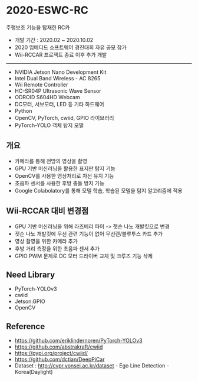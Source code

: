 # 2020-ESWC-RC
주행보조 기능을 탑재한 RC카
 - 개발 기간 : 2020.02 ~ 2020.10.02
 - 2020 임베디드 소프트웨어 경진대회 자유 공모 참가
 - Wii-RCCAR 프로젝트 종료 이후 추가 개발 

---
- NVIDIA Jetson Nano Development Kit
- Intel Dual Band Wireless - AC 8265
- Wii Remote Controller
- HC-SR04P Ultrasonic Wave Sensor
- ODROID S604HD Webcam
- DC모터, 서보모터, LED 등 기타 하드웨어
- Python
- OpenCV, PyTorch, cwiid, GPIO 라이브러리
- PyTorch-YOLO 객체 탐지 모델

## 개요
 - 카메라를 통해 전방의 영상을 촬영
 - GPU 기반 머신러닝을 활용한 표지판 탐지 기능
 - OpenCV를 사용한 영상처리로 차선 유지 기능
 - 초음파 센서를 사용한 후방 충돌 방지 기능
 - Google Colabolatory를 통해 모델 학습, 학습된 모델을 탐지 알고리즘에 적용
 
## Wii-RCCAR 대비 변경점
 - GPU 기반 머신러닝을 위해 라즈베리 파이 -> 젯슨 나노 개발킷으로 변경
 - 젯슨 나노 개발킷에 무선 관련 기능이 없어 무선랜/블루투스 카드 추가
 - 영상 촬영을 위한 카메라 추가
 - 후방 거리 측정을 위한 초음파 센서 추가
 - GPIO PWM 문제로 DC 모터 드라이버 교체 및 크루즈 기능 삭제
 
## Need Library
 + PyTorch-YOLOv3
 + cwiid
 + Jetson.GPIO
 + OpenCV
 
## Reference
 + https://github.com/eriklindernoren/PyTorch-YOLOv3
 + https://github.com/abstrakraft/cwiid
 + https://pypi.org/project/cwiid/
 + https://github.com/dctian/DeepPiCar
 + Dataset : http://cvpr.yonsei.ac.kr/dataset - Ego Line Detection - Korea(Daylight)
